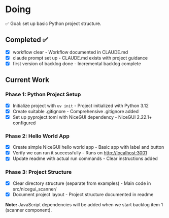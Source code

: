 # Doing

✅ Goal: set up basic Python project structure.

## Completed ✅

- [x] workflow clear - Workflow documented in CLAUDE.md
- [x] claude prompt set up - CLAUDE.md exists with project guidance  
- [x] first version of backlog done - Incremental backlog complete

## Current Work

### Phase 1: Python Project Setup

- [x] Initialize project with `uv init` - Project initialized with Python 3.12
- [x] Create suitable .gitignore - Comprehensive .gitignore added  
- [x] Set up pyproject.toml with NiceGUI dependency - NiceGUI 2.22.1+ configured

### Phase 2: Hello World App

- [x] Create simple NiceGUI hello world app - Basic app with label and button
- [x] Verify we can run it successfully - Runs on <http://localhost:3001>
- [x] Update readme with actual run commands - Clear instructions added

### Phase 3: Project Structure

- [x] Clear directory structure (separate from examples) - Main code in src/nicegui_scanner/
- [x] Document project layout - Project structure documented in readme

**Note:** JavaScript dependencies will be added when we start backlog item 1 (scanner component).
